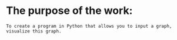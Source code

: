 # The purpose of the work: 
```
To create a program in Python that allows you to input a graph, visualize this graph.
```
